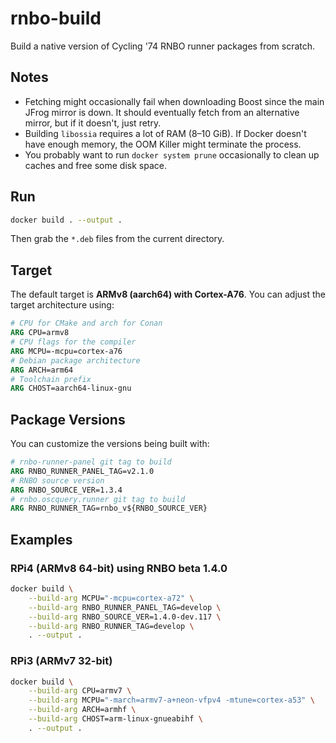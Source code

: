 # rnbo-build

Build a native version of Cycling '74 RNBO runner packages from scratch.

## Notes

- Fetching might occasionally fail when downloading Boost since the main JFrog mirror is down. It should eventually fetch from an alternative mirror, but if it doesn't, just retry.  
- Building `libossia` requires a lot of RAM (8–10 GiB). If Docker doesn't have enough memory, the OOM Killer might terminate the process.  
- You probably want to run `docker system prune` occasionally to clean up caches and free some disk space.  

## Run

```sh
docker build . --output .
```

Then grab the `*.deb` files from the current directory.  

## Target

The default target is **ARMv8 (aarch64) with Cortex-A76**. You can adjust the target architecture using:  

```Dockerfile
# CPU for CMake and arch for Conan
ARG CPU=armv8
# CPU flags for the compiler
ARG MCPU=-mcpu=cortex-a76
# Debian package architecture
ARG ARCH=arm64
# Toolchain prefix
ARG CHOST=aarch64-linux-gnu
```

## Package Versions

You can customize the versions being built with:  

```Dockerfile
# rnbo-runner-panel git tag to build
ARG RNBO_RUNNER_PANEL_TAG=v2.1.0
# RNBO source version
ARG RNBO_SOURCE_VER=1.3.4
# rnbo.oscquery.runner git tag to build
ARG RNBO_RUNNER_TAG=rnbo_v${RNBO_SOURCE_VER}
```

## Examples

### RPi4 (ARMv8 64-bit) using RNBO beta 1.4.0  

```sh
docker build \
    --build-arg MCPU="-mcpu=cortex-a72" \
    --build-arg RNBO_RUNNER_PANEL_TAG=develop \
    --build-arg RNBO_SOURCE_VER=1.4.0-dev.117 \
    --build-arg RNBO_RUNNER_TAG=develop \
    . --output .
```

### RPi3 (ARMv7 32-bit)  

```sh
docker build \
    --build-arg CPU=armv7 \
    --build-arg MCPU="-march=armv7-a+neon-vfpv4 -mtune=cortex-a53" \
    --build-arg ARCH=armhf \
    --build-arg CHOST=arm-linux-gnueabihf \
    . --output .
```
